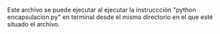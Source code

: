 Este archivo se puede ejecutar al ejecutar la instruccción "python encapsulacion.py" en terminal desde el mismo directorio en el que esté situado el archivo.

